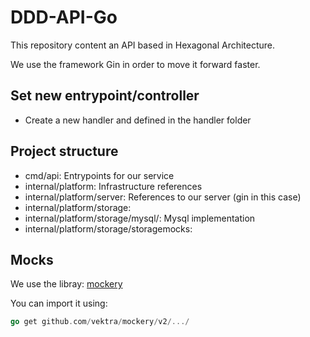 # DDD-API-Go

This repository content an API based in Hexagonal Architecture.

We use the framework Gin in order to move it forward faster.

## Set new entrypoint/controller

- Create a new handler and defined in the handler folder


## Project structure

- cmd/api: Entrypoints for our service
- internal/platform: Infrastructure references 
- internal/platform/server: References to our server (gin in this case)
- internal/platform/storage: 
- internal/platform/storage/mysql/: Mysql implementation
- internal/platform/storage/storagemocks: 


## Mocks

We use the libray: [mockery](http://github.com/vektra/mockery/v2/)

You can import it using:
```go
go get github.com/vektra/mockery/v2/.../
```
